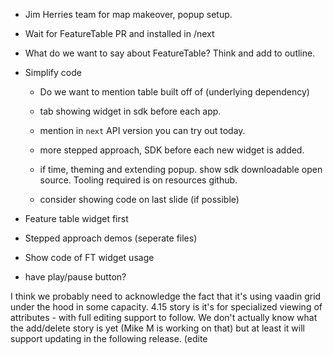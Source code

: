 - Jim Herries team for map makeover, popup setup.
- Wait for FeatureTable PR and installed in /next
- What do we want to say about FeatureTable? Think and add to outline.
- Simplify code

  - Do we want to mention table built off of (underlying dependency)

  - tab showing widget in sdk before each app.
  - mention in `next` API version you can try out today.
  - more stepped approach, SDK before each new widget is added.
  - if time, theming and extending popup. show sdk downloadable open source. Tooling required is on resources github.
  - consider showing code on last slide (if possible)

- Feature table widget first
- Stepped approach demos (seperate files)
- Show code of FT widget usage
- have play/pause button?

I think we probably need to acknowledge the fact that it's using vaadin grid under the hood in some capacity. 4.15 story is it's for specialized viewing of attributes - with full editing support to follow.
We don't actually know what the add/delete story is yet (Mike M is working on that) but at least it will support updating in the following release. (edite
